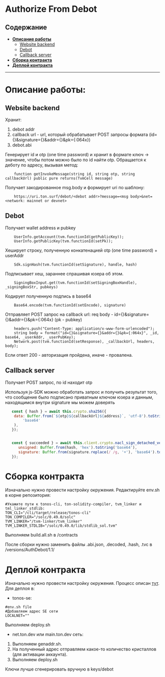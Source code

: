 # Authorize From Debot

## Содержание
* [__Описание работы__](#description)
    * [Website backend](#backend)
    * [Debot](#debot)
    * [Callback server](#callback)
* [__Сборка контракта__](#how_to_build)
* [__Деплой контракта__](#how_to_deploy)

***

<h1 id="description">Описание работы:</h1>

<h2 id="backend">Website backend</h2>

Хранит:
1) debot addr
2) callback url - url, который обрабатывает POST запросы формата (id={}&signature={}&addr={}&pk={:064x})
3) debot.abi

Генерирует id и otp (one time password) и хранит в формате ключ -> значение, чтобы потом можно было по id найти otp.
Обращается к деботу по адресу, вызывая метод:

```
    function getInvokeMessage(string id, string otp, string callbackUrl) public pure returns(TvmCell message)
```

Получает закодированное msg.body и формирует uri по шаблону:

```
    https://uri.ton.surf/debot/<debot addr>?message=<msg body>&net=<network: mainnet or devnet>
```

<h2 id="debot">Debot</h2>

Получает wallet address и pubkey

```
    UserInfo.getAccount(tvm.functionId(getPublicKey));
    UserInfo.getPublicKey(tvm.functionId(setPk)); 
```

Хеширует строку, полученную конкатенацией otp (one time password) + userAddr

``` solidity
    Sdk.signHash(tvm.functionId(setSignature), handle, hash) 
```

Подписывает хеш, зараннее спрашивая юзера об этом.

``` 
    SigningBoxInput.get(tvm.functionId(setSigningBoxHandle), _signingBoxStr, pubkeys) 
```

Кодирует полученную подпись в base64

``` 
    Base64.encode(tvm.functionId(setEncode), signature) 
```

Отправляет POST запрос на callback url: req body - id={}&signature={}&addr={}&pk={:064x} (pk - pubkey)

```
    headers.push("Content-Type: application/x-www-form-urlencoded");
    string body = format("id={}&signature={}&addr={}&pk={:064x}", _id, base64, _userAddr, _userPubKey);
    Network.post(tvm.functionId(setResponse), _callbackUrl, headers, body);
```

Если ответ 200 - авторизация пройдена, иначе - провалена.


<h2 id="callback">Callback server</h2>

Получает POST запрос, по id находит otp

Используя js-SDK можно обработать запрос и получить результат того, что сообщение было подписано 
приватным ключом юзера и данным, находящимся внутри signature мы можем доверять

```javascript
   const { hash } = await this.crypto.sha256({
	data: Buffer.from(`${otp}${callbackUrl}${address}`, 'utf-8').toString(
		'base64'
	),
   });


   const { succeeded } = await this.client.crypto.nacl_sign_detached_verify({
      unsigned: Buffer.from(hash, 'hex').toString('base64'),
      signature: Buffer.from(signature.replace(/ /g, '+'), 'base64').toString('hex'),
   });
```

<h1 id="how_to_build">Сборка контракта</h1>

Изначально нужно провести настройку окружения. Редактируйте env.sh в корне репозитория:

```
#Укажите пути к tonos-cli, ton-solidity-compiler, tvm_linker и tml_linker_stdlib:
TON_CLI="/cli/target/release/tonos-cli"
TON_COMPILER="/solc/0.49.0/solc"
TVM_LINKER="/tvm-linker/tvm_linker"
TVM_LINKER_STDLIB="/solc/0.49.0/lib/stdlib_sol.tvm"
```
Выполняем build.all.sh в /contracts

После сборки нужно заменить файлы .abi.json, .decoded, .hash, .tvc в /versions/AuthDebot/1.1/

<h1 id="how_to_deploy">Деплой контракта</h1>

Изначально нужно провести настройку окружения. Процесс описан <a href="#how_to_build">тут</a>.
Для деплоя в:
* tonos-se:

```
#env.sh file
#Добавляем адрес SE сети
LOCALNET=""
```
Выполняем deploy.sh

* net.ton.dev или main.ton.dev сеть:
1) Выполняем genaddr.sh. 
2) На полученный адрес отправляем какое-то количество кристаллов (для активации аккаунта). 
3) Выполняем deploy.sh

Ключи лучше сгенерировать вручную в keys/debot
